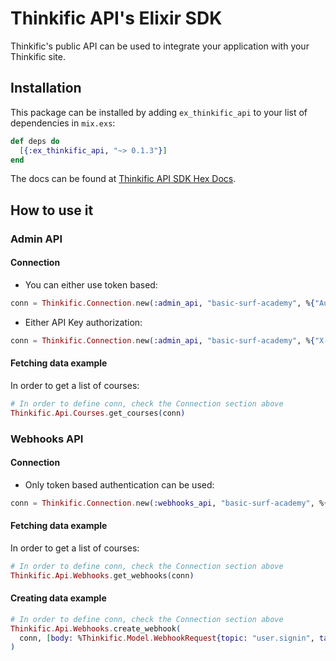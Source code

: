 # Thinkific API's Elixir SDK

Thinkific's public API can be used to integrate your application with your Thinkific site.

## Installation

This package can be installed by adding `ex_thinkific_api` to your list of dependencies in `mix.exs`:

```elixir
def deps do
  [{:ex_thinkific_api, "~> 0.1.3"}]
end
```

The docs can be found at [Thinkific API SDK Hex Docs](https://hexdocs.pm/ex_thinkific_api/readme.html).

## How to use it

### Admin API

#### Connection

* You can either use token based:

```elixir
conn = Thinkific.Connection.new(:admin_api, "basic-surf-academy", %{"Authorization" => "Bearer 1360ddc6-4029-47ec-a832-e5f1e60f8d98"})
```

* Either API Key authorization:

```elixir
conn = Thinkific.Connection.new(:admin_api, "basic-surf-academy", %{"X-Auth-API-Key" => "9eda19c55435829ef301b1979c96f96a"})
```

#### Fetching data example

In order to get a list of courses:

```elixir
# In order to define conn, check the Connection section above
Thinkific.Api.Courses.get_courses(conn)
```

### Webhooks API

#### Connection

* Only token based authentication can be used:

```elixir
conn = Thinkific.Connection.new(:webhooks_api, "basic-surf-academy", %{"Authorization" => "Bearer 330ec662-4da4-4809-bf9f-10dfd98c8c28"})
```

#### Fetching data example

In order to get a list of courses:

```elixir
# In order to define conn, check the Connection section above
Thinkific.Api.Webhooks.get_webhooks(conn)
```

#### Creating data example

```elixir
# In order to define conn, check the Connection section above
Thinkific.Api.Webhooks.create_webhook(
  conn, [body: %Thinkific.Model.WebhookRequest{topic: "user.signin", target_url: "https://google.com"}]
)
```